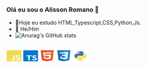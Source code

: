 ### Olá eu sou o Alisson Romano 👋

- 🌱Hoje eu estudo HTML,Typescript,CSS,Python,Js.
- 🌱 He/Him
- ![Anurag's GitHub stats](https://github-readme-stats.vercel.app/api?username=Allenronoy&show_icons=true&theme=dracula)


 <div style="display: inline_block"><br>
  <img align="center" alt="Allen-Js" height="30" width="40" src="https://raw.githubusercontent.com/devicons/devicon/master/icons/javascript/javascript-plain.svg">
  <img align="center" alt="Allen-Ts" height="30" width="40" src="https://raw.githubusercontent.com/devicons/devicon/master/icons/typescript/typescript-plain.svg">
  <img align="center" alt="Allen-HTML" height="30" width="40" src="https://raw.githubusercontent.com/devicons/devicon/master/icons/html5/html5-original.svg">
  <img align="center" alt="Allen-CSS" height="30" width="40" src="https://raw.githubusercontent.com/devicons/devicon/master/icons/css3/css3-original.svg">
  <img align="center" alt="Allen-Python" height="30" width="40" src="https://raw.githubusercontent.com/devicons/devicon/master/icons/python/python-original.svg">
  
</div>

